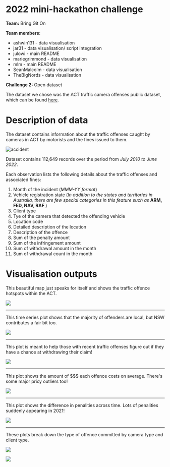 # 2022 mini-hackathon challenge 

**Team:** Bring Git On  

**Team members**:   
+ ashwin131 - data visualisation    
+ jar31 - data visualisation/ script integration  
+ julowi - main README    
+ mariegrimmond - data visualisation
+ mlm - main README      
+ SeanMalcolm - data visualisation
+ TheBigNords - data visualisation

**Challenge 2:** Open dataset  

The dataset we chose was the ACT traffic camera offenses public dataset, which can be found [here](https://data.gov.au/dataset/ds-act-https%3A%2F%2Fwww.data.act.gov.au%2Fapi%2Fviews%2F2sx9-4wg7/details?q). 

# Description of data

The dataset contains information about the traffic offenses 
caught by cameras in ACT by motorists and the fines issued to them.

![accident](giphy.gif)

Dataset contains 112,649 records over the period from *July 2010 
to June 2022*.

Each observation lists the following details about the traffic offenses and associated fines:
1. Month of the incident (*MMM-YY format*)
2. Vehicle registration state (*In addition to the states and territories in Australia, there are few special categories in this feature such as* **ARM, FED, NAV, RAF** )
3. Client type 
4. Tye of the camera that detected the offending vehicle
5. Location code
6. Detailed description of the location
7. Description of the offence
8. Sum of the penalty amount
9. Sum of the infringement amount
10. Sum of withdrawal amount in the month
11. Sum of withdrawal count in the month
 
# Visualisation outputs   

This beautiful map just speaks for itself and shows the traffic offence hotspots within the ACT. 

![](./outputs/ACT_traffic_penalties.png)

***

This time series plot shows that the majority of offenders are local, but NSW contributes a fair bit too.  

![](./outputs/jacob_offence_time_state.png)

***

This plot is meant to help those with recent traffic offenses figure out if they have a chance at withdrawing their claim!  

![](./outputs/Average_withdrawn_amount.PNG)   

*** 

This plot shows the amount of $$$ each offence costs on average. There's some major pricy outliers too! 

![](./outputs/ashwin_timeseries.png)

***

This plot shows the difference in penalities across time. Lots of penalities suddenly appearing in 2021!

![](./outputs/marie_time_series_pplot.png)

*** 

These plots break down the type of offence committed by camera type and client type. 
 
![](./outputs/OffenceCOuntByCameraType.png)

![](./outputs/OffenceCOuntByClientType.png)